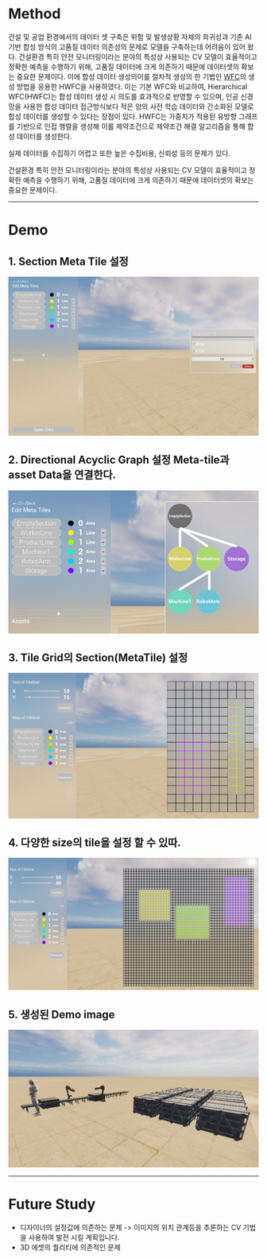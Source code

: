 # Method
건설 및 공업 환경에서의 데이터 셋 구축은 위험 및 발생상황 자체의 희귀성과 기존 AI 기반 합성 방식의 고품질 데이터 의존성의 문제로 모델을 구축하는데 어려움이 있어 왔다. 건설환경 특히 안전 모니터링이라는 분야의 특성상 사용되는 CV 모델이 효율적이고 정확한 예측을 수행하기 위해, 고품질 데이터에 크게 의존하기 때문에 데이터셋의 확보는 중요한 문제이다. 이에 합성 데이터 생성의이를 절차적 생성의 한 기법인 [WFC](https://github.com/mxgmn/WaveFunctionCollapse)의 생성 방법을 응용한 HWFC을 사용하였다. 이는 기본 WFC와 비교하여, Hierarchical WFC(HWFC)는 합성 데이터 생성 시 의도를 효과적으로 반영할 수 있으며, 인공 신경망을 사용한 합성 데이터 접근방식보다 적은 양의 사전 학습 데이터와 간소화된 모델로 합성 데이터를 생성할 수 있다는 장점이 있다. HWFC는 가중치가 적용된 유방향 그래프를 기반으로 인접 행렬을 생성해 이를 제약조건으로 제약조건 해결 알고리즘을 통해 합성 데이터를 생성한다.

실제 데이터를 수집하기 어렵고 또한 높은 수집비용, 신뢰성 등의 문제가 있다. 

건설환경 특히 안전 모니터링이라는 분야의 특성상 사용되는 CV 모델이 효율적이고 정확한 예측을 수행하기 위해, 고품질 데이터에 크게 의존하기 때문에 데이터셋의 확보는 중요한 문제이다.
***
# Demo
## 1. Section Meta Tile 설정
![image1](/image/1.png)
## 2. Directional Acyclic Graph 설정 Meta-tile과 asset Data을 연결한다.
![image2](/image/2.png)
## 3. Tile Grid의 Section(MetaTile) 설정
![image3](/image/3.png)
## 4. 다양한 size의 tile을 설정 할 수 있따.
![image4](/image/4.png)
## 5. 생성된 Demo image
![image5](/image/5.png)

***
# Future Study
- 디자이너의 설정값에 의존하는 문제 -> 이미지의 위치 관계등을 추론하는 CV 기법을 사용하여 발전 시킬 계획입니다.
- 3D 에셋의 퀄리티에 의존적인 문제
